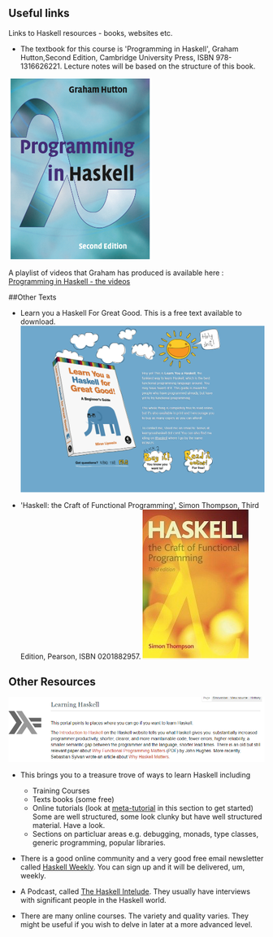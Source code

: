 ## Useful links

Links to Haskell resources - books, websites etc. 
	

 - The textbook for this course is 'Programming in Haskell', Graham Hutton,Second Edition, Cambridge University Press, ISBN 978-1316626221. Lecture notes will be based on the structure of this book. 

  [![Programming in Haskell](./img/01.png) ](http://www.cs.nott.ac.uk/~pszgmh/pih.html)
 
  A playlist of videos that Graham has produced is available here :
[Programming in Haskell - the videos](https://youtube.com/playlist?list=PLF1Z-APd9zK7usPMx3LGMZEHrECUGodd3)

 ##Other Texts 

 -  Learn you a Haskell For Great Good. This is a free text available to download. 
 [![Learn you a Haskell For Great Good](./img/02.png)](http://learnyouahaskell.com/)
 
 - 'Haskell: the Craft of Functional Programming', Simon Thompson, Third Edition, Pearson, ISBN  0201882957.
 [![Haskell: the Craft of Functional Programming](./img/03.png)]( http://www.haskellcraft.com/craft3e/Home.html)

## Other Resources 

 [![Learning Haskell - Resources](./img/04.png)]( https://wiki.haskell.org/Learning_Haskell)
 - This  brings you to a treasure trove of ways to learn Haskell including
    - Training Courses
    - Texts books (some free)
    - Online tutorials (look at [meta-tutorial](https://wiki.haskell.org/Meta-tutorial)  in this section to get started) Some are well structured, some look clunky but have  well structured material. Have a look. 
    - Sections on particluar areas e.g. debugging, monads, type classes, generic programming, popular libraries.

   
 - There is a good online community and a very good free email newsletter called [Haskell Weekly](https://haskellweekly.news/). You can sign up and it will be delivered, um, weekly. 
 
 - A Podcast,  called [The Haskell Intelude](https://podcasts.apple.com/ie/podcast/the-haskell-interlude/id1581807590). They usually have interviews with significant people in the Haskell world. 
 

 - There are many online courses. The variety and quality varies. They might be useful if you wish to delve in later at a more advanced level. 
